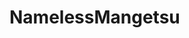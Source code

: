 # NamelessMangetsu

  <img src="[https://discord.c99.nl/widget/theme-3/683530527239962627.png](https://img.shields.io/endpoint?color=180421&style=flat-square&url=https%3A%2F%2Fpronoundb.org%2Fshields%2F6387cdf695ed6674fbc90e7a)" alt="">
